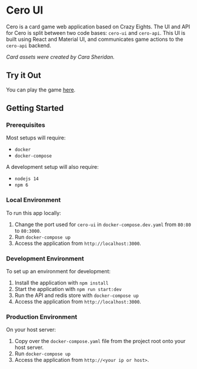 # Cero UI
Cero is a card game web application based on Crazy Eights. The UI and API for Cero is split between two code bases: `cero-ui` and `cero-api`. 
This UI is built using React and Material UI, and communicates game actions to the `cero-api` backend.

_Card assets were created by Cara Sheridan._

## Try it Out

You can play the game [here](http://34.83.61.213).

## Getting Started

### Prerequisites
Most setups will require:
- `docker`
- `docker-compose`

A development setup will also require:
- `nodejs 14`
- `npm 6`

### Local Environment
To run this app locally:
1. Change the port used for `cero-ui` in `docker-compose.dev.yaml` from `80:80` to `80:3000`.
2. Run `docker-compose up`
3. Access the application from `http://localhost:3000`.

### Development Environment
To set up an environment for development:
1. Install the application with `npm install`
2. Start the application with `npm run start:dev`
3. Run the API and redis store with `docker-compose up`
4. Access the application from `http://localhost:3000`.

### Production Environment
On your host server:
1. Copy over the `docker-compose.yaml` file from the project root onto your host server.
2. Run `docker-compose up`
3. Access the application from `http://<your ip or host>`.